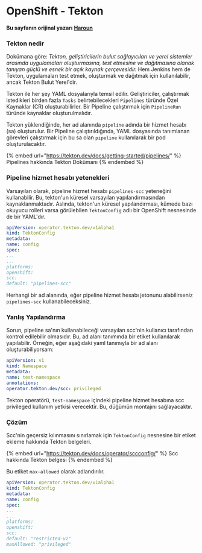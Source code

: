 # OpenShift - Tekton

**Bu sayfanın orijinal yazarı** [**Haroun**](https://www.linkedin.com/in/haroun-al-mounayar-571830211)

### Tekton nedir

Dokümana göre: _Tekton, geliştiricilerin bulut sağlayıcıları ve yerel sistemler arasında uygulamaları oluşturmasına, test etmesine ve dağıtmasına olanak tanıyan güçlü ve esnek bir açık kaynak çerçevesidir._ Hem Jenkins hem de Tekton, uygulamaları test etmek, oluşturmak ve dağıtmak için kullanılabilir, ancak Tekton Bulut Yerel'dir.&#x20;

Tekton ile her şey YAML dosyalarıyla temsil edilir. Geliştiriciler, çalıştırmak istedikleri birden fazla `Tasks` belirtebilecekleri `Pipelines` türünde Özel Kaynaklar (CR) oluşturabilirler. Bir Pipeline çalıştırmak için `PipelineRun` türünde kaynaklar oluşturulmalıdır.

Tekton yüklendiğinde, her ad alanında `pipeline` adında bir hizmet hesabı (sa) oluşturulur. Bir Pipeline çalıştırıldığında, YAML dosyasında tanımlanan görevleri çalıştırmak için bu sa olan `pipeline` kullanılarak bir pod oluşturulacaktır.

{% embed url="https://tekton.dev/docs/getting-started/pipelines/" %}
Pipelines hakkında Tekton Dokümanı
{% endembed %}

### Pipeline hizmet hesabı yetenekleri

Varsayılan olarak, pipeline hizmet hesabı `pipelines-scc` yeteneğini kullanabilir. Bu, tekton'un küresel varsayılan yapılandırmasından kaynaklanmaktadır. Aslında, tekton'un küresel yapılandırması, kümede bazı okuyucu rolleri varsa görülebilen `TektonConfig` adlı bir OpenShift nesnesinde de bir YAML'dır.
```yaml
apiVersion: operator.tekton.dev/v1alpha1
kind: TektonConfig
metadata:
name: config
spec:
...
...
platforms:
openshift:
scc:
default: "pipelines-scc"
```
Herhangi bir ad alanında, eğer pipeline hizmet hesabı jetonunu alabilirseniz `pipelines-scc` kullanabileceksiniz.

### Yanlış Yapılandırma

Sorun, pipeline sa'nın kullanabileceği varsayılan scc'nin kullanıcı tarafından kontrol edilebilir olmasıdır. Bu, ad alanı tanımında bir etiket kullanılarak yapılabilir. Örneğin, eğer aşağıdaki yaml tanımıyla bir ad alanı oluşturabiliyorsam:
```yaml
apiVersion: v1
kind: Namespace
metadata:
name: test-namespace
annotations:
operator.tekton.dev/scc: privileged
```
Tekton operatörü, `test-namespace` içindeki pipeline hizmet hesabına scc privileged kullanım yetkisi verecektir. Bu, düğümün montajını sağlayacaktır.

### Çözüm

Scc'nin geçersiz kılınmasını sınırlamak için `TektonConfig` nesnesine bir etiket ekleme hakkında Tekton belgeleri.

{% embed url="https://tekton.dev/docs/operator/sccconfig/" %}
Scc hakkında Tekton belgesi
{% endembed %}

Bu etiket `max-allowed` olarak adlandırılır.
```yaml
apiVersion: operator.tekton.dev/v1alpha1
kind: TektonConfig
metadata:
name: config
spec:
...
...
platforms:
openshift:
scc:
default: "restricted-v2"
maxAllowed: "privileged"
```


